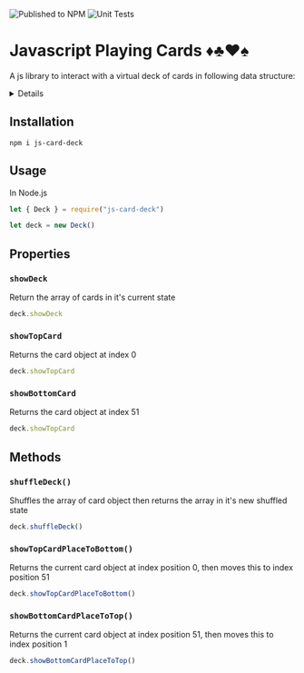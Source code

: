 ![Published to NPM](https://github.com/chiubaca/js-card-deck/workflows/Publish%20to%20NPM/badge.svg)
![Unit Tests](https://github.com/chiubaca/js-card-deck/workflows/Unit%20Tests/badge.svg)

# Javascript Playing Cards ♦️♣️♥️♠️

A js library to interact with a virtual deck of cards in following data structure:

<details>

```json
[
  { "value": 2, "suit": "Diamonds" },
  { "value": 3, "suit": "Diamonds" },
  { "value": 4, "suit": "Diamonds" },
  { "value": 5, "suit": "Diamonds" },
  { "value": 6, "suit": "Diamonds" },
  { "value": 7, "suit": "Diamonds" },
  { "value": 8, "suit": "Diamonds" },
  { "value": 9, "suit": "Diamonds" },
  { "value": 10, "suit": "Diamonds" },
  { "value": "Jack", "suit": "Diamonds" },
  { "value": "Queen", "suit": "Diamonds" },
  { "value": "King", "suit": "Diamonds" },
  { "value": "Ace", "suit": "Diamonds" },
  { "value": 2, "suit": "Clubs" },
  { "value": 3, "suit": "Clubs" },
  { "value": 4, "suit": "Clubs" },
  { "value": 5, "suit": "Clubs" },
  { "value": 6, "suit": "Clubs" },
  { "value": 7, "suit": "Clubs" },
  { "value": 8, "suit": "Clubs" },
  { "value": 9, "suit": "Clubs" },
  { "value": 10, "suit": "Clubs" },
  { "value": "Jack", "suit": "Clubs" },
  { "value": "Queen", "suit": "Clubs" },
  { "value": "King", "suit": "Clubs" },
  { "value": "Ace", "suit": "Clubs" },
  { "value": 2, "suit": "Hearts" },
  { "value": 3, "suit": "Hearts" },
  { "value": 4, "suit": "Hearts" },
  { "value": 5, "suit": "Hearts" },
  { "value": 6, "suit": "Hearts" },
  { "value": 7, "suit": "Hearts" },
  { "value": 8, "suit": "Hearts" },
  { "value": 9, "suit": "Hearts" },
  { "value": 10, "suit": "Hearts" },
  { "value": "Jack", "suit": "Hearts" },
  { "value": "Queen", "suit": "Hearts" },
  { "value": "King", "suit": "Hearts" },
  { "value": "Ace", "suit": "Hearts" },
  { "value": 2, "suit": "Spades" },
  { "value": 3, "suit": "Spades" },
  { "value": 4, "suit": "Spades" },
  { "value": 5, "suit": "Spades" },
  { "value": 6, "suit": "Spades" },
  { "value": 7, "suit": "Spades" },
  { "value": 8, "suit": "Spades" },
  { "value": 9, "suit": "Spades" },
  { "value": 10, "suit": "Spades" },
  { "value": "Jack", "suit": "Spades" },
  { "value": "Queen", "suit": "Spades" },
  { "value": "King", "suit": "Spades" },
  { "value": "Ace", "suit": "Spades" }
]
```
</details>

## Installation
```
npm i js-card-deck
```

## Usage

In Node.js
```js
let { Deck } = require("js-card-deck")

let deck = new Deck() 
```

## Properties 

### `showDeck`
Return the array of cards in it's current state
```js
deck.showDeck
```

### `showTopCard`
Returns the card object at index 0
```js
deck.showTopCard 
```

### `showBottomCard`
Returns the card object at index 51 
```js
deck.showTopCard 
```

## Methods

### `shuffleDeck()`
Shuffles the array of card object then returns the array in it's new shuffled state
```js
deck.shuffleDeck()
```

### `showTopCardPlaceToBottom()`
Returns the current card object at index position 0, then moves this to index position 51
```js
deck.showTopCardPlaceToBottom()
```

### `showBottomCardPlaceToTop()`
Returns the current card object at index position 51, then moves this to index position 1
```js
deck.showBottomCardPlaceToTop()

```
